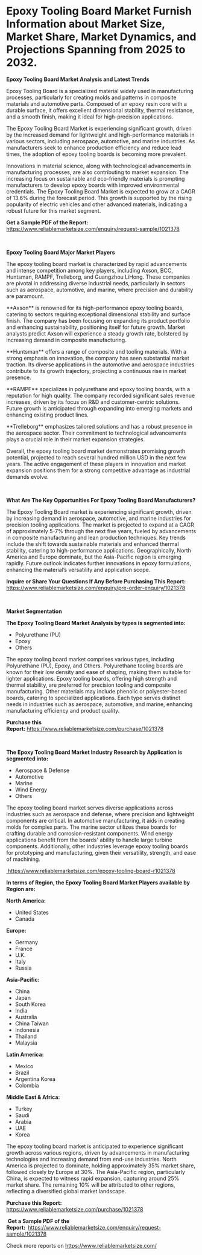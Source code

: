 <p><h1>Epoxy Tooling Board Market Furnish Information about Market Size, Market Share, Market Dynamics, and Projections Spanning from 2025 to 2032.</h1></p><p><strong>Epoxy Tooling Board Market Analysis and Latest Trends</strong></p>
<p><p>Epoxy Tooling Board is a specialized material widely used in manufacturing processes, particularly for creating molds and patterns in composite materials and automotive parts. Composed of an epoxy resin core with a durable surface, it offers excellent dimensional stability, thermal resistance, and a smooth finish, making it ideal for high-precision applications.</p><p>The Epoxy Tooling Board Market is experiencing significant growth, driven by the increased demand for lightweight and high-performance materials in various sectors, including aerospace, automotive, and marine industries. As manufacturers seek to enhance production efficiency and reduce lead times, the adoption of epoxy tooling boards is becoming more prevalent. </p><p>Innovations in material science, along with technological advancements in manufacturing processes, are also contributing to market expansion. The increasing focus on sustainable and eco-friendly materials is prompting manufacturers to develop epoxy boards with improved environmental credentials. The Epoxy Tooling Board Market is expected to grow at a CAGR of 13.6% during the forecast period. This growth is supported by the rising popularity of electric vehicles and other advanced materials, indicating a robust future for this market segment.</p></p>
<p><strong>Get a Sample PDF of the Report:&nbsp;</strong> <a href="https://www.reliablemarketsize.com/enquiry/request-sample/1021378?utm_campaign=3516&utm_medium=2&utm_source=Github&utm_content=ia&utm_term=02042025&utm_id=epoxy-tooling-board">https://www.reliablemarketsize.com/enquiry/request-sample/1021378</a></p>
<p>&nbsp;</p>
<p><strong>Epoxy Tooling Board Major Market Players</strong></p>
<p><p>The epoxy tooling board market is characterized by rapid advancements and intense competition among key players, including Axson, BCC, Huntsman, RAMPF, Trelleborg, and Guangzhou LiHong. These companies are pivotal in addressing diverse industrial needs, particularly in sectors such as aerospace, automotive, and marine, where precision and durability are paramount.</p><p>**Axson** is renowned for its high-performance epoxy tooling boards, catering to sectors requiring exceptional dimensional stability and surface finish. The company has been focusing on expanding its product portfolio and enhancing sustainability, positioning itself for future growth. Market analysts predict Axson will experience a steady growth rate, bolstered by increasing demand in composite manufacturing.</p><p>**Huntsman** offers a range of composite and tooling materials. With a strong emphasis on innovation, the company has seen substantial market traction. Its diverse applications in the automotive and aerospace industries contribute to its growth trajectory, projecting a continuous rise in market presence.</p><p>**RAMPF** specializes in polyurethane and epoxy tooling boards, with a reputation for high quality. The company recorded significant sales revenue increases, driven by its focus on R&D and customer-centric solutions. Future growth is anticipated through expanding into emerging markets and enhancing existing product lines.</p><p>**Trelleborg** emphasizes tailored solutions and has a robust presence in the aerospace sector. Their commitment to technological advancements plays a crucial role in their market expansion strategies.</p><p>Overall, the epoxy tooling board market demonstrates promising growth potential, projected to reach several hundred million USD in the next few years. The active engagement of these players in innovation and market expansion positions them for a strong competitive advantage as industrial demands evolve.</p></p>
<p>&nbsp;</p>
<p><strong>What Are The Key Opportunities For Epoxy Tooling Board Manufacturers?</strong></p>
<p><p>The Epoxy Tooling Board market is experiencing significant growth, driven by increasing demand in aerospace, automotive, and marine industries for precision tooling applications. The market is projected to expand at a CAGR of approximately 5-7% through the next five years, fueled by advancements in composite manufacturing and lean production techniques. Key trends include the shift towards sustainable materials and enhanced thermal stability, catering to high-performance applications. Geographically, North America and Europe dominate, but the Asia-Pacific region is emerging rapidly. Future outlook indicates further innovations in epoxy formulations, enhancing the material’s versatility and application scope.</p></p>
<p><strong>Inquire or Share Your Questions If Any Before Purchasing This Report:</strong> <a href="https://www.reliablemarketsize.com/enquiry/pre-order-enquiry/1021378?utm_campaign=3516&utm_medium=2&utm_source=Github&utm_content=ia&utm_term=02042025&utm_id=epoxy-tooling-board">https://www.reliablemarketsize.com/enquiry/pre-order-enquiry/1021378</a></p>
<p>&nbsp;</p>
<p><strong>Market Segmentation</strong></p>
<p><strong>The Epoxy Tooling Board Market Analysis by types is segmented into:</strong></p>
<p><ul><li>Polyurethane (PU)</li><li>Epoxy</li><li>Others</li></ul></p>
<p><p>The epoxy tooling board market comprises various types, including Polyurethane (PU), Epoxy, and Others. Polyurethane tooling boards are known for their low density and ease of shaping, making them suitable for lighter applications. Epoxy tooling boards, offering high strength and thermal stability, are preferred for precision tooling and composite manufacturing. Other materials may include phenolic or polyester-based boards, catering to specialized applications. Each type serves distinct needs in industries such as aerospace, automotive, and marine, enhancing manufacturing efficiency and product quality.</p></p>
<p><strong>Purchase this Report:&nbsp;</strong><a href="https://www.reliablemarketsize.com/purchase/1021378?utm_campaign=3516&utm_medium=2&utm_source=Github&utm_content=ia&utm_term=02042025&utm_id=epoxy-tooling-board">https://www.reliablemarketsize.com/purchase/1021378</a></p>
<p>&nbsp;</p>
<p><strong>The Epoxy Tooling Board Market Industry Research by Application is segmented into:</strong></p>
<p><ul><li>Aerospace & Defense</li><li>Automotive</li><li>Marine</li><li>Wind Energy</li><li>Others</li></ul></p>
<p><p>The epoxy tooling board market serves diverse applications across industries such as aerospace and defense, where precision and lightweight components are critical. In automotive manufacturing, it aids in creating molds for complex parts. The marine sector utilizes these boards for crafting durable and corrosion-resistant components. Wind energy applications benefit from the boards' ability to handle large turbine components. Additionally, other industries leverage epoxy tooling boards for prototyping and manufacturing, given their versatility, strength, and ease of machining.</p></p>
<p><a href="https://www.reliablemarketsize.com/epoxy-tooling-board-r1021378?utm_campaign=3516&utm_medium=2&utm_source=Github&utm_content=ia&utm_term=02042025&utm_id=epoxy-tooling-board">&nbsp;https://www.reliablemarketsize.com/epoxy-tooling-board-r1021378</a></p>
<p><strong>In terms of Region, the Epoxy Tooling Board Market Players available by Region are:</strong></p>
<p>
    <p> <strong> North America: </strong>
        <ul>
            <li>United States</li>
            <li>Canada</li>
        </ul>
        </p> 
    <p> <strong> Europe: </strong>
        <ul>
            <li>Germany</li>
            <li>France</li>
            <li>U.K.</li>
            <li>Italy</li>
            <li>Russia</li>
        </ul>
        </p> 
    <p> <strong> Asia-Pacific: </strong>
        <ul>
            <li>China</li>
            <li>Japan</li>
            <li>South Korea</li>
            <li>India</li>
            <li>Australia</li>
            <li>China Taiwan</li>
            <li>Indonesia</li>
            <li>Thailand</li>
            <li>Malaysia</li>
        </ul>
        </p> 
    <p> <strong> Latin America: </strong>
        <ul>
            <li>Mexico</li>
            <li>Brazil</li>
            <li>Argentina Korea</li>
            <li>Colombia</li>
        </ul>
        </p> 
    <p> <strong> Middle East & Africa: </strong>
        <ul>
            <li>Turkey</li>
            <li>Saudi</li>
            <li>Arabia</li>
            <li>UAE</li>
            <li>Korea</li>
        </ul>
    </p>
    </p>
<p><p>The epoxy tooling board market is anticipated to experience significant growth across various regions, driven by advancements in manufacturing technologies and increasing demand from end-use industries. North America is projected to dominate, holding approximately 35% market share, followed closely by Europe at 30%. The Asia-Pacific region, particularly China, is expected to witness rapid expansion, capturing around 25% market share. The remaining 10% will be attributed to other regions, reflecting a diversified global market landscape.</p></p>
<p><strong>Purchase this Report: </strong><a href="https://www.reliablemarketsize.com/purchase/1021378?utm_campaign=3516&utm_medium=2&utm_source=Github&utm_content=ia&utm_term=02042025&utm_id=epoxy-tooling-board">https://www.reliablemarketsize.com/purchase/1021378</a></p>
<p>&nbsp;<strong>Get a Sample PDF of the Report:&nbsp;&nbsp;</strong><a href="https://www.reliablemarketsize.com/enquiry/request-sample/1021378?utm_campaign=3516&utm_medium=2&utm_source=Github&utm_content=ia&utm_term=02042025&utm_id=epoxy-tooling-board">https://www.reliablemarketsize.com/enquiry/request-sample/1021378</a></p>
<p><strong></strong></p>
<p>Check more reports on <a href="https://www.reliablemarketsize.com/?utm_campaign=3516&utm_medium=2&utm_source=Github&utm_content=ia&utm_term=02042025&utm_id=epoxy-tooling-board">https://www.reliablemarketsize.com/</a></p>
